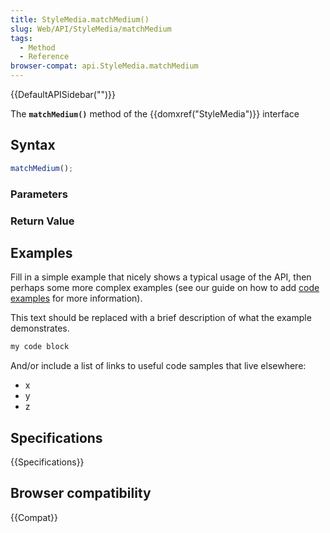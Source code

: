 ```yaml
---
title: StyleMedia.matchMedium()
slug: Web/API/StyleMedia/matchMedium
tags:
  - Method
  - Reference
browser-compat: api.StyleMedia.matchMedium
---
```

{{DefaultAPISidebar("")}}

The **`matchMedium()`** method of the {{domxref("StyleMedia")}} interface 

## Syntax

```js
matchMedium();
```

### Parameters



### Return Value



## Examples

Fill in a simple example that nicely shows a typical usage of the API, then perhaps some more complex examples (see our guide on how to add [code examples](/en-US/docs/MDN/Contribute/Structures/Code_examples) for more information).

This text should be replaced with a brief description of what the example demonstrates.

```js
my code block
```

And/or include a list of links to useful code samples that live elsewhere:

*   x
*   y
*   z

## Specifications

{{Specifications}}

## Browser compatibility

{{Compat}}


